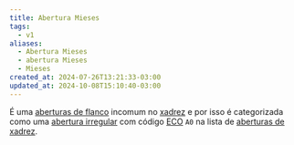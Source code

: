 ```yaml
---
title: Abertura Mieses
tags:
  - v1
aliases:
  - Abertura Mieses
  - abertura Mieses
  - Mieses
created_at: 2024-07-26T13:21:33-03:00
updated_at: 2024-10-08T15:10:40-03:00
---
```


É uma [aberturas de flanco](Xadrez_Aberturas_de_flanco.md) incomum no [xadrez](../../../../sementes/2024/07/06/Xadrez.md) e por isso é categorizada como uma [abertura irregular](../../../../sementes/2024/07/06/Xadrez_Aberturas_irregulares.md) com código [ECO](../../../../sementes/2024/07/07/Encyclopaedia_of_Chess_Openings.md) `A0` na lista de [aberturas de xadrez](Xadrez_Aberturas.md).